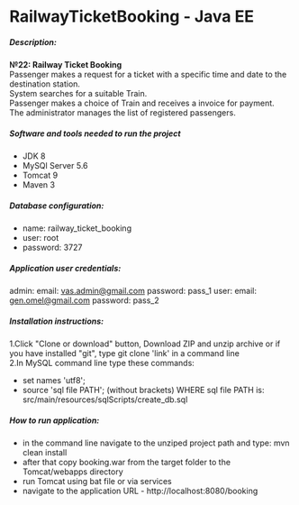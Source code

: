 # RailwayTicketBooking - Java EE
##### Description:
**№22: Railway Ticket Booking**  
Passenger makes a request for a ticket with a specific time and date to the destination station.  
System searches for a suitable Train.     
Passenger makes a choice of Train and receives a invoice for payment.  
The administrator manages the list of registered passengers.

##### Software and tools needed to run the project
* JDK 8
* MySQl Server 5.6
* Tomcat 9
* Maven 3

##### Database configuration:
* name: railway_ticket_booking
* user: root
* password: 3727

##### Application user credentials:
admin:
	email: vas.admin@gmail.com
	password: pass_1
user:
	email: gen.omel@gmail.com
	password: pass_2

##### Installation instructions:
1.Click "Clone or download" button, Download ZIP and unzip archive
or if you have installed "git", type git clone 'link' in a command line  
2.In MySQL command line type these commands:
 - set names 'utf8';
 - source 'sql file PATH'; (without brackets)
WHERE sql file PATH is: src/main/resources/sqlScripts/create_db.sql

##### How to run application:
* in the command line navigate to the unziped project path and type: mvn clean install
* after that copy booking.war from the target folder to the Tomcat/webapps directory
* run Tomcat using bat file or via services
* navigate to the application URL - http://localhost:8080/booking
